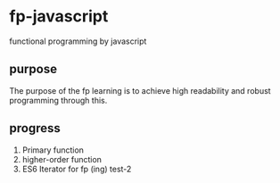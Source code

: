 # fp-javascript

functional programming by javascript

## purpose

The purpose of the fp learning is to achieve high readability and robust programming through this.

## progress

1. Primary function
2. higher-order function
3. ES6 Iterator for fp (ing)
test-2
